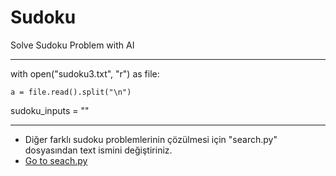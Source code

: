 # Sudoku
Solve Sudoku Problem with AI

********************************

with open("sudoku3.txt", "r") as file:

    a = file.read().split("\n")
    
sudoku_inputs = ""

*******************************

* Diğer farklı sudoku problemlerinin çözülmesi için "search.py" dosyasından text ismini değiştiriniz.
* [Go to seach.py](https://github.com/firtanaelif/Sudoku/blob/master/search.py)

